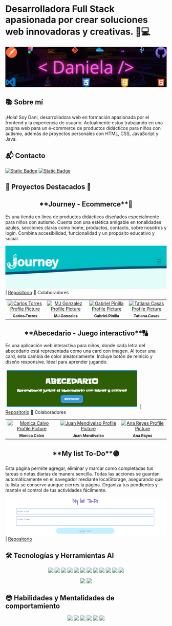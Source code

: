 # Desarrolladora Full Stack apasionada por crear soluciones web innovadoras y creativas. 👩💻
![Frontend](assets/BannerFrontend.png)

## 📚 Sobre mí
¡Hola! Soy Dani, desarrolladora web en formación apasionada por el frontend y la experiencia de usuario. Actualmente estoy trabajando en una pagina web para un e-commerce de productos didácticos para niños con autismo, además de proyectos personales con HTML, CSS, JavaScript y Java.

## 📬 Contacto

[![Static Badge](https://img.shields.io/badge/LinkedIn-b277ec?style=plastic&link=https%3A%2F%2Fwww.linkedin.com%2Fin%2Fdeveloper-daniela-santacruz-frontend%2F)](https://www.linkedin.com/in/developer-daniela-santacruz-frontend/) [![Static Badge](https://img.shields.io/badge/Whatsapp-56d66c?style=plastic&link=https%3A%2F%2Fwa.me%2F573163318698%3Ftext%3DSoy_Daniela_Desarrolladora_Web_Full_Stack)](https://wa.me/573163318698?text=Soy_Daniela_Desarrolladora_Web_Full_Stack)

## 🌟 Proyectos Destacados 🌟

<h2 style="text-align:center;">**Journey - Ecommerce**🐋</h2> 

Es una tienda en línea de productos didácticos diseñados especialmente para niños con autismo. Cuenta con una estética amigable en tonalidades azules, secciones claras como home, productos, contacto, sobre nosotros y login. Combina accesibilidad, funcionalidad y un propósito educativo y social.

![Journey](/assets/BannerJourney.PNG) | [Repositorio](https://github.com/httpsmarioooo/ProyectoEcomerce-RR-PA2)
🤝 Colaboradores
<table align="center">
<tr>

<td align="center">
<a href="https://github.com/httpsmarioooo">
<img src="https://avatars.githubusercontent.com/u/111519152?v=4" width="100px;" alt="Carlos Torres Profile Picture"/><br>
<sub>
<b>Carlos Torres</b>
</sub>
</a>
</td>

<td align="center">
<a href="https://github.com/CodingtheMJ">
<img src="https://avatars.githubusercontent.com/u/204398237?v=4" width="100px;" alt="MJ Gonzalez Profile Picture"/><br>
<sub>
<b>MJ Gonzalez</b>
</sub>
</a>
</td>

<td align="center">
<a href="https://github.com/gabriel-pinilla-c">
<img src="https://avatars.githubusercontent.com/u/165109912?v=4" width="100px;" alt="Gabriel Pinilla Profile Picture"/><br>
<sub>
<b>Gabriel Pinilla</b>
</sub>
</a>
</td>

<td align="center">
<a href="https://github.com/Tatiana-Casas">
<img src="https://avatars.githubusercontent.com/u/204398160?v=4" width="100px;" alt="Tatiana Casas Profile Picture"/><br>
<sub>
<b>Tatiana Casas</b>
</sub>
</a>
</td>

</tr>
</table>

<h2 style="text-align:center;">**Abecedario - Juego interactivo**🔠</h2>

Es una aplicación web interactiva para niños, donde cada letra del abecedario está representada como una card con imagen. Al tocar una card, esta cambia de color aleatoriamente. Incluye botón de reinicio y diseño responsive. Ideal para aprender jugando.

![Abecedario](/assets/BannerAbecedario.PNG) | [Repositorio](https://github.com/DanielleSaint/LaboratorioGrupalHTML-CSS-JS)
🤝 Colaboradores
<table>
<tr>

<td align="center">
<a href="https://github.com/moniGitliz">
<img src="https://avatars.githubusercontent.com/u/134976586?v=4" width="100px;" alt="Monica Calvo Profile Picture"/><br>
<sub>
<b>Monica Calvo</b>
</sub>
</a>
</td>

<td align="center">
<a href="https://github.com/JuanMendivelsoZuleta">
<img src="https://avatars.githubusercontent.com/u/158604414?v=4" width="100px;" alt="Juan Mendivelso Profile Picture"/><br>
<sub>
<b>Juan Mendivelso</b>
</sub>
</a>
</td>

<td align="center">
<a href="https://github.com/VicR11">
<img src="https://avatars.githubusercontent.com/u/138823766?v=4" width="100px;" alt="Ana Reyes Profile Picture"/><br>
<sub>
<b>Ana Reyes</b>
</sub>
</a>
</td>

</tr>
</table>

<h2 style="text-align:center;">**My list To-Do**🟣</h2>

Esta página permite agregar, eliminar y marcar como completadas tus tareas o notas diarias de manera sencilla. Todas las acciones se guardan automáticamente en el navegador mediante localStorage, asegurando que tu lista se conserve aunque cierres la página. Organiza tus pendientes y mantén el control de tus actividades fácilmente.

![To-Do](/assets/BannerTo-Do.PNG) | [Repositorio](https://github.com/DanielleSaint/LabEvents-part2)

## 🛠 Tecnologías y Herramientas AI

<p align="center">
<img src="https://img.shields.io/badge/HTML5-28ff97?style=flat">
<img src="https://img.shields.io/badge/CSS3-28ffff?style=flat">
<img src="https://img.shields.io/badge/JavaScript-8a28ff?style=flat">
<img src="https://img.shields.io/badge/Bootstrap-2852ff?style=flat">
<img src="https://img.shields.io/badge/Node.js-d528ff?style=flat">
<img src="https://img.shields.io/badge/Java-28aeff?style=flat">
<img src="https://img.shields.io/badge/MongoDB-28ffaa?style=flat">
<img src="https://img.shields.io/badge/Git-ffffff?style=flat">
<img src="https://img.shields.io/badge/GitHub-000000?style=flat">
<img src="https://img.shields.io/badge/Figma-ff0000?style=flat">
<img src="https://img.shields.io/badge/VsCode-ffc100?style=flat">
<img src="https://img.shields.io/badge/intelliJ-d500ff?style=flat">
</p>
<p align="center">
<img src="https://img.shields.io/badge/ChatGPT-0023ff?style=for-the-badge">
<img src="https://img.shields.io/badge/Perplexity-dc00ff?style=for-the-badge">
</p>

## 😎 Habilidades y Mentalidades de comportamiento

<p align="center">
<img src="https://img.shields.io/badge/Creatividad-22fffc?style=plastic">
<img src="https://img.shields.io/badge/Resolucion%20de%20problemas-f0ff33?style=plastic">
<img src="https://img.shields.io/badge/Atenci%C3%B3n%20al%20detalle-4fd36b?style=plastic">
<img src="https://img.shields.io/badge/Trabajo%20en%20equipo-1b5ffb?style=plastic">
<img src="https://img.shields.io/badge/Comunicaci%C3%B3n%20asertiva-df3460?style=plastic">
<img src="https://img.shields.io/badge/Adaptabilidad-904dff?style=plastic">
</p>





